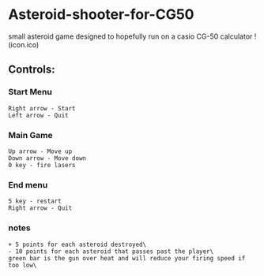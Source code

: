 # Asteroid-shooter-for-CG50
  small asteroid game designed to hopefully run on a casio CG-50 calculator
  !(icon.ico)
## Controls:
  ### Start Menu
    Right arrow - Start
    Left arrow - Quit

  ### Main Game
    Up arrow - Move up
    Down arrow - Move down
    0 key - fire lasers

  ### End menu
    5 key - restart
    Right arrow - Quit

  ### notes
    + 5 points for each asteroid destroyed\
    - 10 points for each asteroid that passes past the player\
    green bar is the gun over heat and will reduce your firing speed if too low\
